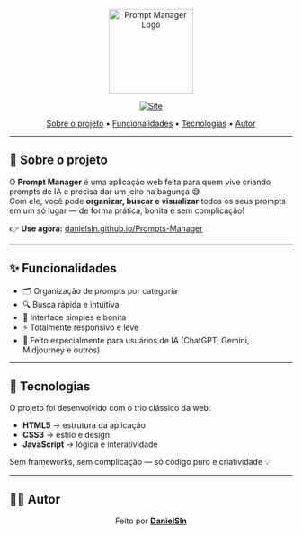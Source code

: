<p align="center">
  <img src=".github/logo.svg" alt="Prompt Manager Logo" width="150">
</p>

<p align="center">
  <a href="https://danielsln.github.io/Prompts-Manager/">
    <img alt="Site" src="https://img.shields.io/badge/Acesse_o_App-Online-blueviolet?style=for-the-badge">
  </a>
</p>

<p align="center">
  <a href="#-sobre-o-projeto">Sobre o projeto</a> •
  <a href="#-funcionalidades">Funcionalidades</a> •
  <a href="#-tecnologias">Tecnologias</a> •
  <a href="#-autor">Autor</a>
</p>

---

## 🧠 Sobre o projeto

O **Prompt Manager** é uma aplicação web feita para quem vive criando prompts de IA e precisa dar um jeito na bagunça 😅  
Com ele, você pode **organizar, buscar e visualizar** todos os seus prompts em um só lugar — de forma prática, bonita e sem complicação!

👉 **Use agora:** [danielsln.github.io/Prompts-Manager](https://danielsln.github.io/Prompts-Manager/)

---

## ✨ Funcionalidades

- 🗂️ Organização de prompts por categoria  
- 🔍 Busca rápida e intuitiva  
- 🎨 Interface simples e bonita  
- ⚡ Totalmente responsivo e leve  
- 🧠 Feito especialmente para usuários de IA (ChatGPT, Gemini, Midjourney e outros)

---

## 🚀 Tecnologias

O projeto foi desenvolvido com o trio clássico da web:

- **HTML5** → estrutura da aplicação  
- **CSS3** → estilo e design  
- **JavaScript** → lógica e interatividade  

Sem frameworks, sem complicação — só código puro e criatividade 💡

---

## 👨‍💻 Autor

<p align="center">
  Feito por <a href="https://github.com/DanielSln" target="_blank"><b>DanielSln</b></a>  
</p>
